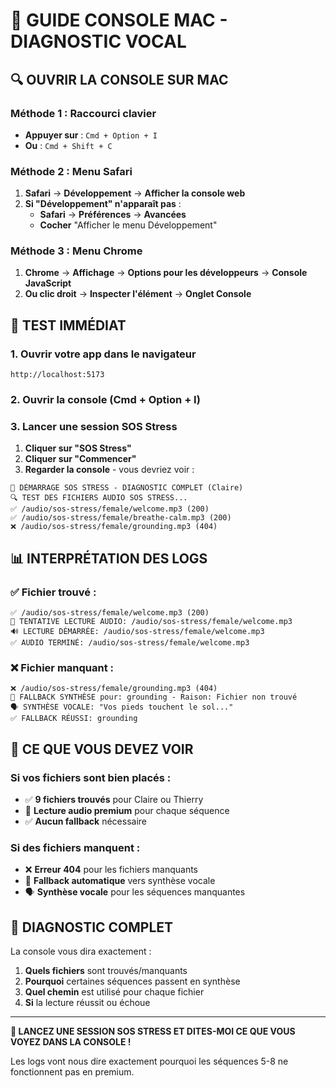 # 🍎 GUIDE CONSOLE MAC - DIAGNOSTIC VOCAL

## 🔍 **OUVRIR LA CONSOLE SUR MAC**

### **Méthode 1 : Raccourci clavier**
- **Appuyer sur** : `Cmd + Option + I`
- **Ou** : `Cmd + Shift + C`

### **Méthode 2 : Menu Safari**
1. **Safari** → **Développement** → **Afficher la console web**
2. **Si "Développement" n'apparaît pas** :
   - **Safari** → **Préférences** → **Avancées**
   - **Cocher** "Afficher le menu Développement"

### **Méthode 3 : Menu Chrome**
1. **Chrome** → **Affichage** → **Options pour les développeurs** → **Console JavaScript**
2. **Ou clic droit** → **Inspecter l'élément** → **Onglet Console**

## 🎯 **TEST IMMÉDIAT**

### **1. Ouvrir votre app dans le navigateur**
```
http://localhost:5173
```

### **2. Ouvrir la console (Cmd + Option + I)**

### **3. Lancer une session SOS Stress**
1. **Cliquer sur "SOS Stress"**
2. **Cliquer sur "Commencer"**
3. **Regarder la console** - vous devriez voir :

```
🚨 DÉMARRAGE SOS STRESS - DIAGNOSTIC COMPLET (Claire)
🔍 TEST DES FICHIERS AUDIO SOS STRESS...
✅ /audio/sos-stress/female/welcome.mp3 (200)
✅ /audio/sos-stress/female/breathe-calm.mp3 (200)
❌ /audio/sos-stress/female/grounding.mp3 (404)
```

## 📊 **INTERPRÉTATION DES LOGS**

### **✅ Fichier trouvé :**
```
✅ /audio/sos-stress/female/welcome.mp3 (200)
🎵 TENTATIVE LECTURE AUDIO: /audio/sos-stress/female/welcome.mp3
🔊 LECTURE DÉMARRÉE: /audio/sos-stress/female/welcome.mp3
✅ AUDIO TERMINÉ: /audio/sos-stress/female/welcome.mp3
```

### **❌ Fichier manquant :**
```
❌ /audio/sos-stress/female/grounding.mp3 (404)
🔄 FALLBACK SYNTHÈSE pour: grounding - Raison: Fichier non trouvé
🗣️ SYNTHÈSE VOCALE: "Vos pieds touchent le sol..."
✅ FALLBACK RÉUSSI: grounding
```

## 🎯 **CE QUE VOUS DEVEZ VOIR**

### **Si vos fichiers sont bien placés :**
- ✅ **9 fichiers trouvés** pour Claire ou Thierry
- 🎵 **Lecture audio premium** pour chaque séquence
- ✅ **Aucun fallback** nécessaire

### **Si des fichiers manquent :**
- ❌ **Erreur 404** pour les fichiers manquants
- 🔄 **Fallback automatique** vers synthèse vocale
- 🗣️ **Synthèse vocale** pour les séquences manquantes

## 🔧 **DIAGNOSTIC COMPLET**

La console vous dira exactement :
1. **Quels fichiers** sont trouvés/manquants
2. **Pourquoi** certaines séquences passent en synthèse
3. **Quel chemin** est utilisé pour chaque fichier
4. **Si** la lecture réussit ou échoue

---

**🎯 LANCEZ UNE SESSION SOS STRESS ET DITES-MOI CE QUE VOUS VOYEZ DANS LA CONSOLE !**

Les logs vont nous dire exactement pourquoi les séquences 5-8 ne fonctionnent pas en premium.